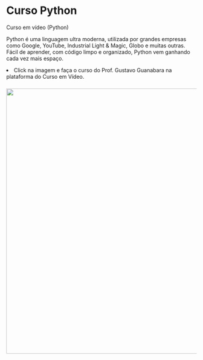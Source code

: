 # Curso Python
 Curso em vídeo (Python)
 
Python é uma linguagem ultra moderna, utilizada por grandes empresas como Google, YouTube, Industrial Light & Magic, Globo e muitas outras. Fácil de aprender, com código limpo e organizado, Python vem ganhando cada vez mais espaço. 

<li> Click na imagem e faça o curso do Prof. Gustavo Guanabara na plataforma do Curso em Vídeo. </li>

###

<div align="center"> 
<a href="https://www.cursoemvideo.com/curso/python-3-mundo-1/" target="_blank"><img src="https://user-images.githubusercontent.com/106653399/174101077-51ea841f-9dac-4477-b4a0-699195b29e48.jpg" target="_blank" width="700px"></a>
</div>
